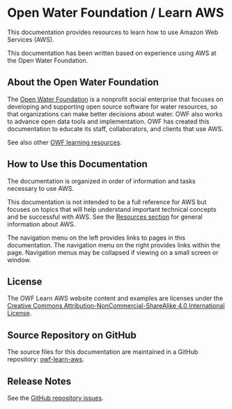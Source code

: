 # Open Water Foundation / Learn AWS #

This documentation provides resources to learn how to use Amazon Web Services (AWS).

This documentation has been written based on experience using AWS at the Open Water Foundation.

## About the Open Water Foundation ##

The [Open Water Foundation](http://openwaterfoundation.org) is a nonprofit social enterprise that focuses
on developing and supporting open source software for water resources, so that organizations can make better decisions about water.
OWF also works to advance open data tools and implementation.
OWF has created this documentation to educate its staff, collaborators, and clients that use AWS.

See also other [OWF learning resources](http://learn.openwaterfoundation.org).

## How to Use this Documentation ##

The documentation is organized in order of information and tasks necessary to use AWS.

This documentation is not intended to be a full reference for AWS but focuses on topics that
will help understand important technical concepts and be successful with AWS.
See the [Resources section](resources) for general information about AWS.

The navigation menu on the left provides links to pages in this documentation.
The navigation menu on the right provides links within the page.
Navigation menus may be collapsed if viewing on a small screen or window.

## License ##

The OWF Learn AWS website content and examples are licenses under the
[Creative Commons Attribution-NonCommercial-ShareAlike 4.0 International License](https://creativecommons.org/licenses/by-nc-sa/4.0).

## Source Repository on GitHub ##

The source files for this documentation are maintained in a GitHub repository:  [owf-learn-aws](https://github.com/OpenWaterFoundation/owf-learn-aws).

## Release Notes ##

See the [GitHub repository issues](https://github.com/OpenWaterFoundation/owf-learn-aws/issues).
